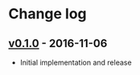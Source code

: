 # Change log

## [v0.1.0] - 2016-11-06

* Initial implementation and release

[v0.1.0]: https://github.com/piotrmurach/tty-file/compare/v0.1.0

